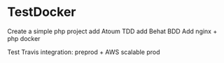 # TestDocker
Create a simple php project
add Atoum TDD
add Behat BDD
Add nginx + php docker

Test Travis integration: preprod + AWS scalable prod
